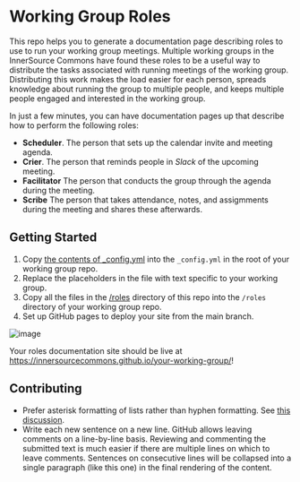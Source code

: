 # Working Group Roles

This repo helps you to generate a documentation page describing roles to use to run your working group meetings.
Multiple working groups in the InnerSource Commons have found these roles to be a useful way to distribute the tasks associated with running meetings of the working group.
Distributing this work makes the load easier for each person, spreads knowledge about running the group to multiple people, and keeps multiple people engaged and interested in the working group.

In just a few minutes, you can have documentation pages up that describe how to perform the following roles:

* **Scheduler**.
The person that sets up the calendar invite and meeting agenda.
* **Crier**.
The person that reminds people in _Slack_ of the upcoming meeting.
* **Facilitator**
The person that conducts the group through the agenda during the meeting.
* **Scribe**
The person that takes attendance, notes, and assigmments during the meeting and shares these afterwards.

## Getting Started

1. Copy [the contents of _config.yml](https://raw.githubusercontent.com/InnerSourceCommons/working-group-roles/master/_config.yml) into the `_config.yml` in the root of your working group repo.
1. Replace the placeholders in the file with text specific to your working group.
1. Copy all the files in the [/roles](/roles) directory of this repo into the `/roles` directory of your working group repo.
1. Set up GitHub pages to deploy your site from the main branch.

![image](https://user-images.githubusercontent.com/9609562/220431948-2b362022-7d6f-47d5-b211-6a1811509ada.png)

Your roles documentation site should be live at https://innersourcecommons.github.io/your-working-group/!

## Contributing

* Prefer asterisk formatting of lists rather than hyphen formatting.
See [this discussion](https://nickang.com/2018-03-05-markdown-bullet-points-hyphen-asterisk/).
* Write each new sentence on a new line.
GitHub allows leaving comments on a line-by-line basis.
Reviewing and commenting the submitted text is much easier if there are multiple lines on which to leave comments.
Sentences on consecutive lines will be collapsed into a single paragraph (like this one) in the final rendering of the content.

